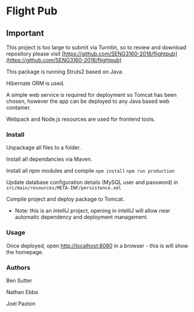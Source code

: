# Flight Pub

## Important

This project is too large to submit via Turnitin, so to review and download repository please visit [https://github.com/SENG3160-2018/flightpub](https://github.com/SENG3160-2018/flightpub)

This package is running Struts2 based on Java.

Hibernate ORM is used.

A simple web service is required for deployment so Tomcat has been chosen, however the app can be deployed to any Java based web container.

Webpack and Node.js resources are used for frontend tools.

### Install

Unpackage all files to a folder.

Install all dependancies via Maven.

Install all npm modules and compile
`npm install`
`npm run production`

Update database configuration details (MySQL user and password) in `src/main/resources/META-INF/persistence.xml`

Compile project and deploy package to Tomcat.

* Note: this is an intelliJ project, opening in intelliJ will allow near automatic dependency and deployment management.

### Usage

Once deployed, open [http://localhost:8080](http://localhost:8080) in a browser - this is will show the homepage.


### Authors

Ben Sutter

Nathan Ebba

Joel Paxton
